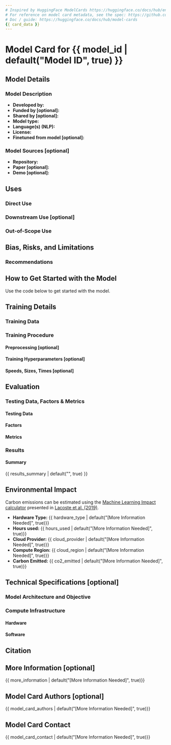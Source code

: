 ```yaml
---
# Inspired by HuggingFace ModelCards https://huggingface.co/docs/hub/en/model-cards
# For reference on model card metadata, see the spec: https://github.com/huggingface/hub-docs/blob/main/modelcard.md?plain=1
# Doc / guide: https://huggingface.co/docs/hub/model-cards
{{ card_data }}
---
```


# Model Card for {{ model_id | default("Model ID", true) }}

<!-- Provide a quick summary of what the model is/does. -->



## Model Details

### Model Description

<!-- Provide a longer summary of what this model is. -->

- **Developed by:** 
- **Funded by [optional]:** 
- **Shared by [optional]:** 
- **Model type:** 
- **Language(s) (NLP):** 
- **License:** 
- **Finetuned from model [optional]:** 

### Model Sources [optional]

<!-- Provide the basic links for the model. -->

- **Repository:** 
- **Paper [optional]:** 
- **Demo [optional]:** 

## Uses

<!-- Address questions around how the model is intended to be used, including the foreseeable users of the model and those affected by the model. -->

### Direct Use

<!-- This section is for the model use without fine-tuning or plugging into a larger ecosystem/app. -->


### Downstream Use [optional]

<!-- This section is for the model use when fine-tuned for a task, or when plugged into a larger ecosystem/app -->


### Out-of-Scope Use

<!-- This section addresses misuse, malicious use, and uses that the model will not work well for. -->


## Bias, Risks, and Limitations

<!-- This section is meant to convey both technical and sociotechnical limitations. -->


### Recommendations

<!-- This section is meant to convey recommendations with respect to the bias, risk, and technical limitations. -->


## How to Get Started with the Model

Use the code below to get started with the model.


## Training Details

### Training Data

<!-- This should link to a Dataset Card, perhaps with a short stub of information on what the training data is all about as well as documentation related to data pre-processing or additional filtering. -->


### Training Procedure

<!-- This relates heavily to the Technical Specifications. Content here should link to that section when it is relevant to the training procedure. -->

#### Preprocessing [optional]



#### Training Hyperparameters  [optional]




#### Speeds, Sizes, Times [optional]

<!-- This section provides information about throughput, start/end time, checkpoint size if relevant, etc. -->


## Evaluation

<!-- This section describes the evaluation protocols and provides the results. -->

### Testing Data, Factors & Metrics

#### Testing Data

<!-- This should link to a Dataset Card if possible. -->


#### Factors

<!-- These are the things the evaluation is disaggregating by, e.g., subpopulations or domains. -->


#### Metrics

<!-- These are the evaluation metrics being used, ideally with a description of why. -->


### Results


#### Summary

{{ results_summary | default("", true) }}

## Environmental Impact

<!-- Total emissions (in grams of CO2eq) and additional considerations, such as electricity usage, go here. Edit the suggested text below accordingly -->

Carbon emissions can be estimated using the [Machine Learning Impact calculator](https://mlco2.github.io/impact#compute) presented in [Lacoste et al. (2019)](https://arxiv.org/abs/1910.09700).

- **Hardware Type:** {{ hardware_type | default("[More Information Needed]", true)}}
- **Hours used:** {{ hours_used | default("[More Information Needed]", true)}}
- **Cloud Provider:** {{ cloud_provider | default("[More Information Needed]", true)}}
- **Compute Region:** {{ cloud_region | default("[More Information Needed]", true)}}
- **Carbon Emitted:** {{ co2_emitted | default("[More Information Needed]", true)}}

## Technical Specifications [optional]

### Model Architecture and Objective


### Compute Infrastructure


#### Hardware


#### Software


## Citation 

<!-- If there is a paper or blog post introducing the model, the APA and Bibtex information for that should go in this section. -->



## More Information [optional]

{{ more_information | default("[More Information Needed]", true)}}

## Model Card Authors [optional]

{{ model_card_authors | default("[More Information Needed]", true)}}

## Model Card Contact

{{ model_card_contact | default("[More Information Needed]", true)}}
